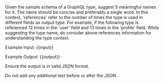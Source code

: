 Given the sample schema of a GraphQL type, suggest 5 meaningful names for it.
The name should be concise and preferably a single word.
In this context, 'references' refer to the number of times the type is used in different fields as output type. For example, if the following type is referenced 12 times in the 'user' field and 13 times in the 'profile' field.
While suggesting the type name, do consider above references information for understanding the type context.

Example Input:
{{input}}

Example Output:
{{output}}

Ensure the output is in valid JSON format.

Do not add any additional text before or after the JSON.
